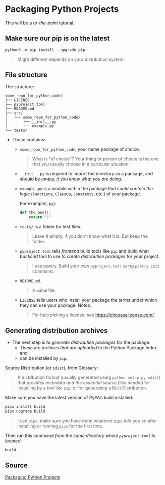 # Packaging Python Projects

This will be a _to-the-point_ tutorial.

## Make sure our pip is on the latest

```python
python3 -m pip install --upgrade pip
```

> Might different depends on your distribution system.

## File structure

The structure:

```
some_repo_for_python_code/
├── LICENSE
├── pyproject.toml
├── README.md
├── src/
│   └── some_repo_for_python_code/
│       ├── __init__.py
│       └── example.py
└── tests/
```

- Those contains:
  - `some_repo_for_python_code`, your name package of choice.
    > What is "of choice"? Your thing or person of choice is the one that you usually choose in a particular situation
  - `__init__.py` is required to import the directory as a package, and ~~should be empty~~, _if you know what you are doing_.
  - `example.py` is a module within the package _that could contain the logic_ (`Function`s, `Class`es, `Constant`s, etc.) of your package.

    For example(`.py`):

    ```python
    def the_one():
        return "1"
    ```

  - `tests/` is a folder for test files. 
    > Leave it empty, if you don't know what it is. But keep the folder.
  - `pyproject.toml` tells _frontend_ build tools like `pip` and build what _backend_ tool to use _to create distribution packages_ for your project.
    > I use poetry. Build your own `pyproject.toml` using `poetry init` command.
  - `README.md`.
    > A `m`ah`d`i file.
  - `LICENSE` tells users who install your package the terms under which they can use your package.
    Notes:
    > For help picking a license, see <https://choosealicense.com/>.

## Generating distribution archives

- The next step is _to generate distribution packages_ for the package. 
  - These are _archives that are uploaded_ to the Python Package Index and 
  - can be installed by `pip`.

Source Distribution (or `sdist`), from Glossary:
> A distribution format (usually generated using `python setup.py sdist`) that _provides metadata and the essential source files needed_ for installing by a tool like `pip`, or for generating a Built Distribution.

Make sure you have the latest version of PyPA’s build installed:

```sh
pipx install build
pipx upgrade build
```

> I use `pipx`, make sure you have done whatever `pipx` told you so after installing or running `pipx` for the first time.

Then run this command _from the same directory where `pyproject.toml` is located_:

```sh
build
```

## Source

[Packaging Python Projects](https://packaging.python.org/en/latest/tutorials/packaging-projects/)
